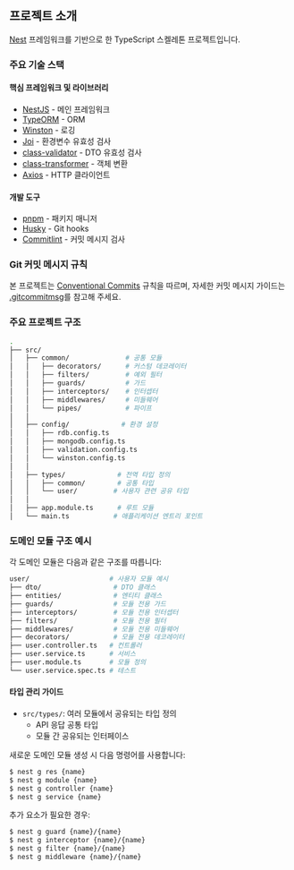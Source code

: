 ## 프로젝트 소개

[Nest](https://github.com/nestjs/nest) 프레임워크를 기반으로 한 TypeScript 스켈레톤 프로젝트입니다.

### 주요 기술 스택

#### 핵심 프레임워크 및 라이브러리
- [NestJS](https://nestjs.com/) - 메인 프레임워크
- [TypeORM](https://typeorm.io/) - ORM
- [Winston](https://github.com/winstonjs/winston) - 로깅
- [Joi](https://joi.dev/) - 환경변수 유효성 검사
- [class-validator](https://github.com/typestack/class-validator) - DTO 유효성 검사
- [class-transformer](https://github.com/typestack/class-transformer) - 객체 변환
- [Axios](https://axios-http.com/) - HTTP 클라이언트

#### 개발 도구
- [pnpm](https://pnpm.io/) - 패키지 매니저
- [Husky](https://typicode.github.io/husky/) - Git hooks
- [Commitlint](https://commitlint.js.org/) - 커밋 메시지 검사

### Git 커밋 메시지 규칙

본 프로젝트는 [Conventional Commits](https://www.conventionalcommits.org/) 규칙을 따르며,
자세한 커밋 메시지 가이드는 [.gitcommitmsg](.gitcommitmsg)를 참고해 주세요.

### 주요 프로젝트 구조

```bash
.
├── src/
│   ├── common/              # 공통 모듈
│   │   ├── decorators/      # 커스텀 데코레이터
│   │   ├── filters/         # 예외 필터
│   │   ├── guards/          # 가드
│   │   ├── interceptors/    # 인터셉터
│   │   ├── middlewares/     # 미들웨어
│   │   └── pipes/           # 파이프
│   │
│   ├── config/             # 환경 설정
│   │   ├── rdb.config.ts
│   │   ├── mongodb.config.ts
│   │   ├── validation.config.ts
│   │   └── winston.config.ts
│   │
│   ├── types/             # 전역 타입 정의
│   │   ├── common/        # 공통 타입
│   │   └── user/         # 사용자 관련 공유 타입
│   │
│   ├── app.module.ts      # 루트 모듈
│   └── main.ts           # 애플리케이션 엔트리 포인트
```

### 도메인 모듈 구조 예시

각 도메인 모듈은 다음과 같은 구조를 따릅니다:

```bash
user/                    # 사용자 모듈 예시
├── dto/                  # DTO 클래스
├── entities/             # 엔티티 클래스
├── guards/               # 모듈 전용 가드
├── interceptors/         # 모듈 전용 인터셉터
├── filters/              # 모듈 전용 필터
├── middlewares/          # 모듈 전용 미들웨어
├── decorators/           # 모듈 전용 데코레이터
├── user.controller.ts   # 컨트롤러
├── user.service.ts      # 서비스
├── user.module.ts       # 모듈 정의
└── user.service.spec.ts # 테스트
```

#### 타입 관리 가이드
- `src/types/`: 여러 모듈에서 공유되는 타입 정의
  - API 응답 공통 타입
  - 모듈 간 공유되는 인터페이스

새로운 도메인 모듈 생성 시 다음 명령어를 사용합니다:
```bash
$ nest g res {name}
$ nest g module {name}
$ nest g controller {name}
$ nest g service {name}
```

추가 요소가 필요한 경우:
```bash
$ nest g guard {name}/{name}
$ nest g interceptor {name}/{name}
$ nest g filter {name}/{name}
$ nest g middleware {name}/{name}
```